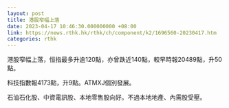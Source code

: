 ```yaml
---
layout: post
title: 港股窄幅上落
date: 2023-04-17 10:46:30.000000000 +08:00
link: https://news.rthk.hk/rthk/ch/component/k2/1696560-20230417.htm
categories: rthk
---
```


港股窄幅上落，恒指最多升逾120點，亦曾跌近140點，較早時報20489點，升50點。

科技指數報4173點，升9點。ATMXJ個別發展。

石油石化股、中資電訊股、本地零售股向好。不過本地地產、內需股受壓。
